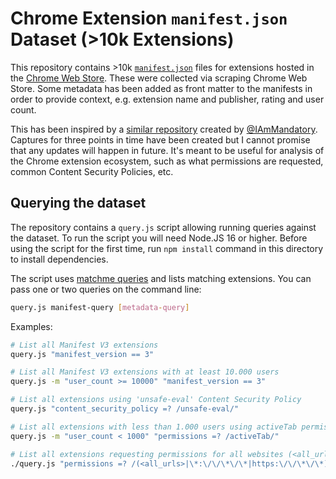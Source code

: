 # Chrome Extension `manifest.json` Dataset (>10k Extensions)

This repository contains >10k [`manifest.json`](https://developer.chrome.com/extensions/manifest) files for extensions hosted in the [Chrome Web Store](https://chrome.google.com/webstore/category/extensions). These were collected via scraping Chrome Web Store. Some metadata has been added as front matter to the manifests in order to provide context, e.g. extension name and publisher, rating and user count.

This has been inspired by a [similar repository](https://github.com/mandatoryprogrammer/chrome-extension-manifests-dataset/) created by [@IAmMandatory](https://twitter.com/IAmMandatory). Captures for three points in time have been created but I cannot promise that any updates will happen in future. It's meant to be useful for analysis of the Chrome extension ecosystem, such as what permissions are requested, common Content Security Policies, etc.

## Querying the dataset

The repository contains a `query.js` script allowing running queries against the dataset. To run the script you will need Node.JS 16 or higher. Before using the script for the first time, run `npm install` command in this directory to install dependencies.

The script uses [matchme queries](https://github.com/DamonOehlman/matchme) and lists matching extensions. You can pass one or two queries on the command line:

```sh
query.js manifest-query [metadata-query]
```

Examples:

```sh
# List all Manifest V3 extensions
query.js "manifest_version == 3"
```

```sh
# List all Manifest V3 extensions with at least 10.000 users
query.js -m "user_count >= 10000" "manifest_version == 3"
```

```sh
# List all extensions using 'unsafe-eval' Content Security Policy
query.js "content_security_policy =? /unsafe-eval/"
```

```sh
# List all extensions with less than 1.000 users using activeTab permission
query.js -m "user_count < 1000" "permissions =? /activeTab/"
```

```sh
# List all extensions requesting permissions for all websites (<all_urls>, *://*/* or https://*/* permissions)
./query.js "permissions =? /(<all_urls>|\*:\/\/\*\/\*|https:\/\/\*\/\*)/"
```
